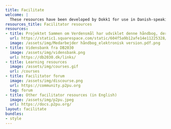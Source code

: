 ```yaml
---
title: Facilitate
welcome: |
  These resources have been developed by Dokk1 for use in Danish-speaking libraries. If you can’t find what you’re looking for, you can [add new resources](https://learningcircles.p2pu.org/en/course/create/) yourself. If you’d like to volunteer to facilitate a learning circle, reach out to XXXXX.
resources_title: Facilitator resources
resources:
- title: Projektet Sammen om Verdensmål har udviklet denne håndbog, der deler ud af erfaringer med at skabe og facilitere fællesskaber fra eksperter, biblioteksmedarbejdere og borgere
  url: https://static1.squarespace.com/static/604f5a9b12afe14e11225328/t/637e9a028b8a8d281c54d19d/1669241356604/Medarbejder+h%C3%A5ndbog_elektronisk+version.pdf
  image: /assets/img/Medarbejder håndbog_elektronisk version.pdf.png
- title: Vidensbank fra DB2030
  image: /assets/img/vidensbank.png
  url: https://db2030.dk/links/
- title: Learning resources
  image: /assets/img/courses.gif
  url: /courses
- title: Facilitator forum
  image: /assets/img/discourse.png
  url: https://community.p2pu.org
  tag: forum
- title: Other facilitator resources (in English)
  image: /assets/img/p2pu.jpeg
  url: https://docs.p2pu.org/
layout: facilitate
bundles:
- style
---
```

